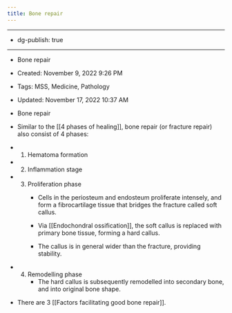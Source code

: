 ```yaml
---
title: Bone repair
---
```


- --

- dg-publish: true

- --

- Bone repair

- Created: November 9, 2022 9:26 PM

- Tags: MSS, Medicine, Pathology

- Updated: November 17, 2022 10:37 AM

- Bone repair

- Similar to the [[4 phases of healing]], bone repair (or fracture repair) also consist of 4 phases:

- 1. Hematoma formation

- 2. Inflammation stage

- 3. Proliferation phase
	 - Cells in the periosteum and endosteum proliferate intensely, and form a fibrocartilage tissue that bridges the fracture called soft callus.

	 - Via [[Endochondral ossification]], the soft callus is replaced with primary bone tissue, forming a hard callus.

	 - The callus is in general wider than the fracture, providing stability.

- 4. Remodelling phase
	 - The hard callus is subsequently remodelled into secondary bone, and into original bone shape.

- There are 3 [[Factors facilitating good bone repair]].
